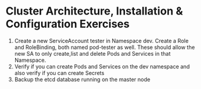 # Cluster Architecture, Installation & Configuration Exercises

1. Create a new ServiceAccount tester in Namespace dev. Create a Role and RoleBinding, both named pod-tester as well. These should allow the new SA to only create,list and delete Pods and Services in that Namespace.
2. Verify if you can create Pods and Services on the dev namespace and also verify if you can create Secrets
3. Backup the etcd database running on the master node
